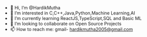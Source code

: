 - 👋 Hi, I’m @HardikMutha
- 👀 I’m interested in C,C++,Java,Python,Machine Learning,AI
- 🌱 I’m currently learning ReactJS,TypeScript,SQL and Basic ML
- 💞️ I’m looking to collaborate on Open Source Projects
- 📫 How to reach me: gmail- hardikmutha2005@gmail.com

<!---
HardikMutha/HardikMutha is a ✨ special ✨ repository because its `README.md` (this file) appears on your GitHub profile.
You can click the Preview link to take a look at your changes.
--->
